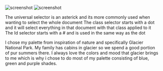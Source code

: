 ![screenshot](./images/stylecss.jpeg)
![screenshot](.images/index.jpe)

The universal selector is an asterick and its more commonly used when wanting to select the whole document
The class selector starts with a dot and it will select everything in that document with that class applied to it
The Id selector starts with a # and is used in the same way as the dot

I chose my palette from inspiration of nature and specifically Glacier National Park. My family has cabins in glacier so we spend a good portion of pur summers there. I always love the colors and mood that glacier brings to me which is why i chose to do most of my palette consisting of blue, green and purple shades.
